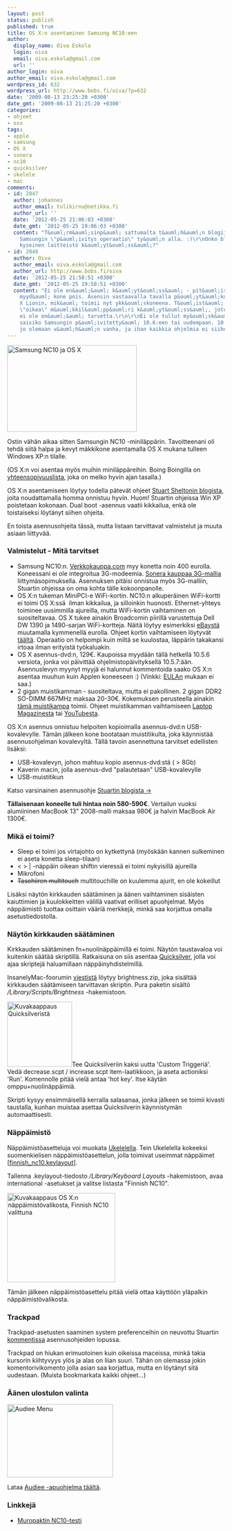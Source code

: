 ```yaml
---
layout: post
status: publish
published: true
title: OS X:n asentaminen Samsung NC10:een
author:
  display_name: Oiva Eskola
  login: oiva
  email: oiva.eskola@gmail.com
  url: ''
author_login: oiva
author_email: oiva.eskola@gmail.com
wordpress_id: 632
wordpress_url: http://www.bobs.fi/oiva/?p=632
date: '2009-08-13 23:25:20 +0300'
date_gmt: '2009-08-13 21:25:20 +0300'
categories:
- ohjeet
- osx
tags:
- apple
- samsung
- OS X
- sonera
- nc10
- quicksilver
- ukelele
- mac
comments:
- id: 2047
  author: johannes
  author_email: tulikirnu@netikka.fi
  author_url: ''
  date: '2012-05-25 21:06:03 +0300'
  date_gmt: '2012-05-25 19:06:03 +0300'
  content: "T&ouml;rm&auml;sinp&auml; sattumalta t&auml;h&auml;n blogiin ja nyt on
    Samsungin \"p&auml;ivitys operaatio\" ty&ouml;n alla. :)\r\nOnko blogaajalla viel&auml;
    kyseinen laitteisto k&auml;yt&ouml;ss&auml;?"
- id: 2048
  author: Oiva
  author_email: oiva.eskola@gmail.com
  author_url: http://www.bobs.fi/oiva
  date: '2012-05-25 21:58:51 +0300'
  date_gmt: '2012-05-25 19:58:51 +0300'
  content: "Ei ole en&auml;&auml; k&auml;yt&ouml;ss&auml; - pit&auml;isi itse asiassa
    myyd&auml; kone pois. Asensin vastaavalla tavalla p&ouml;yt&auml;koneeseen OS
    X Lionin, mik&auml; toimii nyt ykk&ouml;skoneena. T&ouml;ist&auml; on my&ouml;s
    \"oikea\" m&auml;kkil&auml;pp&auml;ri k&auml;yt&ouml;ss&auml;, joten omalle minil&auml;pp&auml;rille
    ei ole en&auml;&auml; tarvetta.\r\n\r\nEi ole tullut my&ouml;sk&auml;&auml;n kokeiltua
    saisiko Samsungin p&auml;ivitetty&auml; 10.6:een tai uudempaan. 10.5.6 rupeaa
    jo olemaan v&auml;h&auml;n vanha, ja ihan kaikkia ohjelmia ei siihen saa."
---
```

<p><a href="{{ site.baseurl }}/images/2009/08/DSC_0442.jpg"><img class="size-medium wp-image-676 alignnone" title="Samsung NC10 ja OS X" src="{{ site.baseurl }}/images/2009/08/DSC_0442-300x200.jpg" alt="Samsung NC10 ja OS X" width="300" height="200" /></a></p>
<p>Ostin v&auml;h&auml;n aikaa sitten Samsungin NC10 -minil&auml;pp&auml;rin. Tavoitteenani oli tehd&auml; siit&auml; halpa ja kevyt m&auml;kkikone asentamalla OS X mukana tulleen Windows XP:n tilalle.</p>
<p>(OS X:n voi asentaa my&ouml;s muihin minil&auml;pp&auml;reihin. Boing Boingilla on <a title="Mac OS X Netbook Compatibility Chart" href="http://gadgets.boingboing.net/2008/12/17/osx-netbook-compatib.html">yhteensopivuuslista</a>, joka on melko hyvin ajan tasalla.)</p>
<p>OS X:n asentamiseen l&ouml;ytyy todella p&auml;tev&auml;t ohjeet <a title="Definitive Mac OS X installation guide for netbooks" href="http://blog.stuart.shelton.me/archives/256">Stuart Sheltonin blogista</a>, joita noudattamalla homma onnistuu hyvin. Huom! Stuartin ohjeissa Win XP poistetaan kokonaan. Dual boot -asennus vaatii kikkailua, enk&auml; ole toistaiseksi l&ouml;yt&auml;nyt siihen ohjeita.</p>
<p>En toista asennusohjeita t&auml;ss&auml;, mutta listaan tarvittavat valmistelut ja muuta asiaan liittyv&auml;&auml;.</p>
<h3>Valmistelut - Mit&auml; tarvitset</h3>
<ul>
<li>Samsung NC10:n. <a title="Verkkokauppa.com: Samsung NC10" href="http://www.verkkokauppa.com/popups/prodinfo.php?id=40997">Verkkokauppa.com</a> myy konetta noin 400 eurolla. Koneessani ei ole integroitua 3G-modeemia. <a href="https://kauppa.sonera.fi/yksityisille/raatali/kannettava.aspx">Sonera kauppaa 3G-mallia </a>liittym&auml;sopimuksella. Asennuksen pit&auml;isi onnistua my&ouml;s 3G-malliin, Stuartin ohjeissa on oma kohta t&auml;lle kokoonpanolle.</li>
<li>OS X:n tukeman MiniPCI-e WiFi-kortin. NC10:n alkuper&auml;inen WiFi-kortti ei toimi OS X:ss&auml;&nbsp; ilman kikkailua, ja silloinkin huonosti. Ethernet-yhteys toiminee uusimmilla ajureilla, mutta WiFi-kortin vaihtaminen on suositeltavaa. OS X tukee ainakin Broadcomin piirill&auml; varustettuja Dell DW 1390 ja 1490-sarjan WiFi-kortteja. N&auml;it&auml; l&ouml;ytyy esimerkiksi <a title="eBay: dell dw 1490" href="http://shop.ebay.co.uk/i.html?LH_BIN=1&amp;_nkw=dell+dw+1490&amp;_fcid=70&amp;_sc=1&amp;_sop=15&amp;_stpos=&amp;_trksid=p3286.c0.m301&amp;gbr=1">eBayst&auml;</a> muutamalla kymmenell&auml; eurolla. Ohjeet kortin vaihtamiseen l&ouml;ytyv&auml;t <a title="How-to: Changing WiFi card in Samsung NC10" href="http://www.tomacintosh.com/2009/03/25/how-to-changing-wifi-card-in-samsung-nc10/">t&auml;&auml;lt&auml;</a>. Operaatio on helpompi kuin milt&auml; se kuulostaa, l&auml;pp&auml;rin takakansi irtoaa ilman erityist&auml; ty&ouml;kaluakin.</li>
<li>OS X asennus-dvd:n, 129&euro;. Kaupoissa myyd&auml;&auml;n t&auml;ll&auml; hetkell&auml; 10.5.6 versiota, jonka voi p&auml;ivitt&auml;&auml; ohjelmistop&auml;ivityksell&auml; 10.5.7:&auml;&auml;n. Asennuslevyn myynyt myyj&auml; ei halunnut kommentoida saako OS X:n asentaa muuhun kuin Applen koneeseen :) (Vinkki: <a title="Software license agreement for Mac OS X [pdf]" href="http://images.apple.com/legal/sla/docs/macosx105.pdf">EULAn</a> mukaan ei saa.)</li>
<li>2 gigan muistikamman - suositeltava, mutta ei pakollinen. 2 gigan DDR2 SO-DIMM 667MHz maksaa 20-30&euro;. Kokemuksen perusteella ainakin <a title="Verkkokauppa: Kingston 2GB DDR2 800MHz SODIMM -muistimoduli" href="http://www.verkkokauppa.com/popups/prodinfo.php?id=34440">t&auml;m&auml; muistikampa</a> toimii. Ohjeet muistikamman vaihtamiseen <a title="LaptopMag: How to Add RAM to the Samsung NC10" href="http://www.laptopmag.com/advice/how-to/nc10-ram.aspx?step=1">Laptop Magazinesta</a> tai&nbsp;<a title="YT: Samsung NC10 RAM Upgrade Video Guide" href="http://www.youtube.com/watch?v=lkIJE901vFM">YouTubesta</a>.</li>
</ul>
<p>OS X:n asennus onnistuu helpoiten kopioimalla asennus-dvd:n USB-kovalevylle. T&auml;m&auml;n j&auml;lkeen kone bootataan muistitikulta, joka k&auml;ynnist&auml;&auml; asennusohjelman kovalevylt&auml;. T&auml;ll&auml; tavoin asennettuna tarvitset edellisten lis&auml;ksi:</p>
<ul>
<li>USB-kovalevyn, johon mahtuu kopio asennus-dvd:st&auml; ( > 8Gb)</li>
<li>Kaverin macin, jolla asennus-dvd "palautetaan" USB-kovalevylle</li>
<li>USB-muistitikun</li>
</ul>
<p>Katso varsinainen asennusohje <a title="Definitive Mac OS X installation guide for netbooks" href="http://blog.stuart.shelton.me/archives/256">Stuartin blogista -></a></p>
<p><strong>T&auml;llaisenaan koneelle tuli hintaa noin 580-590&euro;</strong>. Vertailun vuoksi alumiininen MacBook 13" 2008-malli maksaa 980&euro; ja halvin MacBook Air 1300&euro;.</p>
<h3>Mik&auml; ei toimi?</h3>
<ul>
<li>Sleep ei toimi jos virtajohto on kytkettyn&auml; (my&ouml;sk&auml;&auml;n kannen sulkeminen ei aseta konetta sleep-tilaan)</li>
<li>< > | -n&auml;pp&auml;in oikean shiftin vieress&auml; ei toimi nykyisill&auml; ajureilla</li>
<li>Mikrofoni</li>
<li><span style="text-decoration: line-through;">Tasohiiren multitouch</span> multitouchille on kuulemma ajurit, en ole kokeillut<span style="text-decoration: line-through;"><br />
</span></li>
</ul>
<p>Lis&auml;ksi n&auml;yt&ouml;n kirkkauden s&auml;&auml;t&auml;minen ja &auml;&auml;nen vaihtaminen sis&auml;isten kaiuttimien ja kuulokkeitten v&auml;lill&auml; vaativat erilliset apuohjelmat. My&ouml;s n&auml;pp&auml;imist&ouml; tuottaa osittain v&auml;&auml;ri&auml; merkkej&auml;, mink&auml; saa korjattua omalla asetustiedostolla.</p>
<h3>N&auml;yt&ouml;n kirkkauden s&auml;&auml;t&auml;minen</h3>
<p>Kirkkauden s&auml;&auml;t&auml;minen fn+nuolin&auml;pp&auml;imill&auml; ei toimi. N&auml;yt&ouml;n taustavaloa voi kuitenkin s&auml;&auml;t&auml;&auml; skriptill&auml;. Ratkaisuna on siis asentaa <a title="Download Quicksilver for Mac" href="http://www.macupdate.com/info.php/id/14831">Quicksilver</a>, jolla voi ajaa skriptej&auml; haluamillaan n&auml;pp&auml;inyhdistelmill&auml;.</p>
<p>InsanelyMac-foorumin <a title="Mysticus C*: Brightness control" href="http://www.insanelymac.com/forum/index.php?s=ba2a310e85d04ba09456b3b08189e7cc&amp;showtopic=137314&amp;view=findpost&amp;p=1006464">viestist&auml;</a> l&ouml;ytyy brightness.zip, joka sis&auml;lt&auml;&auml; kirkkauden s&auml;&auml;t&auml;miseen tarvittavan skriptin. Pura paketin sis&auml;lt&ouml; <em>/Library/Scripts/Brightness</em> -hakemistoon.</p>
<p><a href="{{ site.baseurl }}/images/2009/08/Picture-11.png"><img class="alignleft size-thumbnail wp-image-655" title="Kuvakaappaus Quicksilverist&auml;" src="{{ site.baseurl }}/images/2009/08/Picture-11-150x150.png" alt="Kuvakaappaus Quicksilverist&auml;" width="150" height="150" /></a>Tee Quicksilveriin kaksi uutta 'Custom Triggeri&auml;'. Ved&auml; decrease.scpt / increase.scpt item-laatikkoon, ja aseta actioniksi 'Run'. Komennolle pit&auml;&auml; viel&auml; antaa 'hot key'. Itse k&auml;yt&auml;n omppu+nuolin&auml;pp&auml;imi&auml;.</p>
<p>Skripti kysyy ensimm&auml;isell&auml; kerralla salasanaa, jonka j&auml;lkeen se toimii kivasti taustalla, kunhan muistaa asettaa Quicksilverin k&auml;ynnistym&auml;n automaattisesti.</p>
<h3>N&auml;pp&auml;imist&ouml;</h3>
<p>N&auml;pp&auml;imist&ouml;asetteluja voi muokata <a title="Mac OS X Keyboard Layout Editor" href="http://scripts.sil.org/ukelele">Ukelelella</a>. Tein Ukelelella kokeeksi suomenkielisen n&auml;pp&auml;imist&ouml;asettelun, jolla toimivat useimmat n&auml;pp&auml;imet [<a href="{{ site.baseurl }}/images/2009/08/finnish_nc10.keylayout">finnish_nc10.keylayout</a>].</p>
<p>Tallenna .keylayout-tiedosto <em>/Library/Keyboard Layouts</em> -hakemistoon, avaa international -asetukset ja valitse listasta "Finnish NC10".</p>
<p><img class="alignleft size-full wp-image-649" title="Picture 2" src="{{ site.baseurl }}/images/2009/08/Picture-2.png" alt="Kuvakaappaus OS X:n n&auml;pp&auml;imist&ouml;valikosta, Finnish NC10 valittuna" width="250" height="206" /></p>
<p>T&auml;m&auml;n j&auml;lkeen n&auml;pp&auml;imist&ouml;asettelu pit&auml;&auml; viel&auml; ottaa k&auml;ytt&ouml;&ouml;n yl&auml;palkin n&auml;pp&auml;imist&ouml;valikosta.</p>
<h3>Trackpad</h3>
<p>Trackpad-asetusten saaminen system preferenceihin on neuvottu Stuartin <a title="Trackpad PreferencePane fix" href="http://blog.stuart.shelton.me/archives/256#comment-7614">kommentissa</a> asennusohjeiden lopussa.</p>
<p>Trackpad on hiukan erimuotoinen kuin oikeissa maceissa, mink&auml; takia kursorin kiihtyvyys yl&ouml;s ja alas on liian suuri. T&auml;h&auml;n on olemassa jokin komentorivikomento jolla asian saa korjattua, mutta en l&ouml;yt&auml;nyt sit&auml; uudestaan. (Muista bookmarkata kaikki ohjeet...)</p>
<h3>&Auml;&auml;nen ulostulon valinta</h3>
<a href="http://ipis-osx.wikidot.com/forum/t-101853/audieee:the-less-ugly-stop-gap"><img class="alignleft size-full wp-image-669" title="Audiee Menu" src="{{ site.baseurl }}/images/2009/08/audieee_menu1.jpg" alt="Audiee Menu" width="245" height="169" /></a></p>
<p>Lataa <a href="http://ipis-osx.wikidot.com/forum/t-101853/audieee:the-less-ugly-stop-gap">Audiee -apuohjelma t&auml;&auml;lt&auml;</a>.</p>
<h3>Linkkej&auml;</h3>
<ul>
<li><a title="Samsung NC10 -minikannettava testiss&auml;" href="http://plaza.fi/muropaketti/artikkelit/kannettavat-tietokoneet/samsung-nc10-minikannettava-testissa">Muropaktin NC10-testi</a></li>
</ul>
